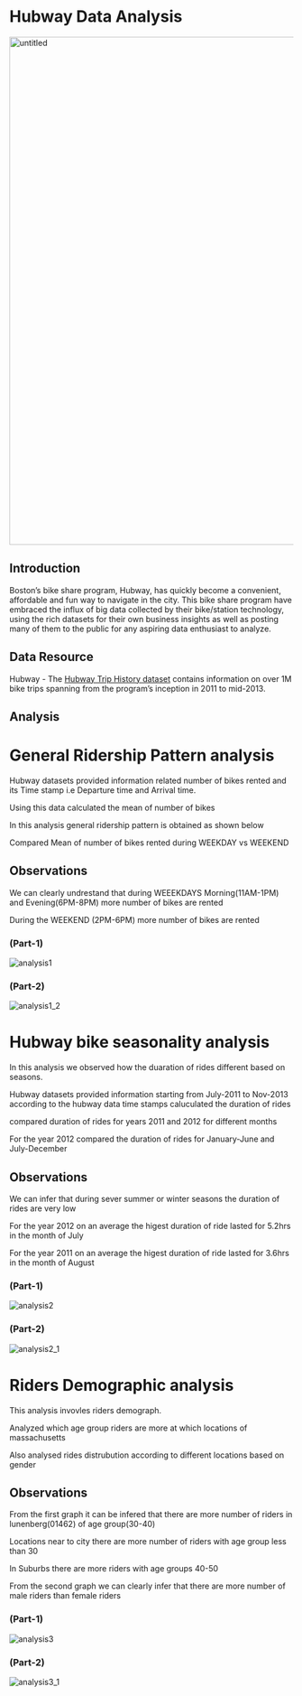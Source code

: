 # Hubway Data Analysis 

<img width="900" alt="untitled" src="https://cloud.githubusercontent.com/assets/25045759/25140509/9b4fe4d6-242e-11e7-8954-17c529616d10.png">

## Introduction
Boston’s bike share program, Hubway, has quickly become a convenient, affordable and fun way to navigate in the city. This bike share program have embraced the influx of big data collected by their bike/station technology, using the rich datasets for their own business insights as well as posting many of them to the public for any aspiring data enthusiast to analyze.

## Data Resource
Hubway - The <a href="http://hubwaydatachallenge.org/trip-history-data/">Hubway Trip History dataset</a> contains information on over 1M bike trips spanning from the program’s inception in 2011 to mid-2013.

## Analysis 

# General Ridership Pattern analysis

Hubway datasets provided information related number of bikes rented and its Time stamp i.e Departure time and Arrival time.

Using this data calculated the mean of number of bikes

In this analysis general ridership pattern is obtained as shown below

Compared Mean of number of bikes rented during WEEKDAY vs WEEKEND

## Observations
We can clearly undrestand that during WEEEKDAYS Morning(11AM-1PM) and Evening(6PM-8PM) more number of bikes are rented

During the WEEKEND (2PM-6PM) more number of bikes are rented

### (Part-1)
![analysis1](https://cloud.githubusercontent.com/assets/25045759/25202544/be8ab3e0-2523-11e7-980b-f9154b9300d0.png)

### (Part-2)
![analysis1_2](https://cloud.githubusercontent.com/assets/25045759/25202545/be8d3854-2523-11e7-9ee9-1e7b19eed072.png)


# Hubway bike seasonality analysis

In this analysis we observed how the duaration of rides different based on seasons.

Hubway datasets provided information starting from July-2011 to Nov-2013 according to the hubway data time stamps caluculated the duration of rides 

compared duration of rides for years 2011 and 2012 for different months

For the year 2012 compared the duration of rides for January-June and July-December

## Observations
We can infer that during sever summer or winter seasons the duration of rides are very low

For the year 2012 on an average the higest duration of ride lasted for 5.2hrs in the month of July

For the year 2011 on an average the higest duration of ride lasted for 3.6hrs in the month of August

### (Part-1)
![analysis2](https://cloud.githubusercontent.com/assets/25045759/25202547/be8e8484-2523-11e7-9725-fc2934f37b12.png)

### (Part-2)
![analysis2_1](https://cloud.githubusercontent.com/assets/25045759/25202546/be8d5bcc-2523-11e7-8b32-683b6a234047.png)


# Riders Demographic analysis

This analysis invovles riders demograph. 

Analyzed which age group riders are more at which locations of massachusetts

Also analysed rides distrubution according to different locations based on gender

## Observations
From the first graph it can be infered that there are more number of riders in lunenberg(01462) of age group(30-40)

Locations near to city there are more number of riders with age group less than 30

In Suburbs there are more riders with age groups 40-50

From the second graph we can clearly infer that there are more number of male riders than female riders


### (Part-1)
![analysis3](https://cloud.githubusercontent.com/assets/25045759/25202548/be910fec-2523-11e7-9bdf-1f86ff7d5ef5.png)

### (Part-2)
![analysis3_1](https://cloud.githubusercontent.com/assets/25045759/25202549/be923494-2523-11e7-9ea6-c6b046b7f3b1.png)
